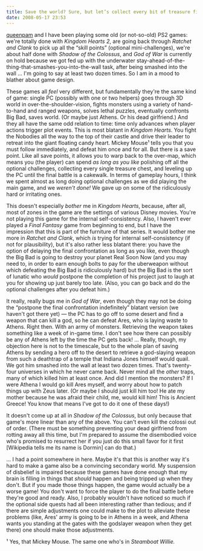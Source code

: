 ```yaml
---
title: Save the world? Sure, but let’s collect every bit of treasure first.
date: 2008-05-17 23:53
---
```


[queenpam](http://queenpam.livejournal.com/) and I have been playing
some old (or not-so-old) PS2 games: we're totally done with *Kingdom
Hearts 2*, are going back through *Ratchet and Clank* to pick up all the
“skill points” (optional mini-challenges), we're about half done with
*Shadow of the Colossus*, and *God of War* is currently on hold because
we got fed up with the underwater
stay-ahead-of-the-thing-that-smashes-you-into-the-wall task, after being
smashed into the wall ... I'm going to say at least two dozen times. So
I am in a mood to blather about game design.

These games all *feel* very different, but fundamentally they're the
same kind of game: single PC (possibly with one or two helpers) goes
through 3D world in over-the-shoulder-vision, fights monsters using a
variety of hand-to-hand and ranged weapons, solves lethal puzzles,
eventually confronts Big Bad, saves world. (Or maybe just Athens. Or his
dead girlfriend.) And they all have the same odd relation to time: time
only advances when player actions trigger plot events. This is most
blatant in *Kingdom Hearts*. You fight the Nobodies all the way to the
top of their castle and drive their leader to retreat into the giant
floating candy heart. Mickey Mouse¹ tells you that you must follow
immediately, and defeat him once and for all. But there is a save point.
Like all save points, it allows you to warp back to the over-map, which
means you (the player) can spend *as long as you like* polishing off all
the optional challenges, collecting every single treasure chest, and
leveling up the PC until the final battle is a cakewalk. In terms of
gameplay hours, I think we spent almost as long doing optional
challenges as we did playing the main game, and we *weren't done!* We
gave up on some of the ridiculously hard or irritating ones.

This doesn't especially *bother* me in *Kingdom Hearts*, because, after
all, most of zones in the game are the settings of various Disney
movies. You're not playing this game for the internal self-consistency.
Also, I haven't ever played a *Final Fantasy* game from beginning to
end, but I have the impression that this is part of the furniture of
that series. It would bother me more in *Ratchet and Clank*, which *is*
trying for internal self-consistency (if not for plausibility), but it's
also rather less blatant there: you have the option of delaying the
final confrontation as long as you like, even though the Big Bad is
going to destroy your planet Real Soon Now (and you may need to, in
order to earn enough bolts to pay for the uberweapon without which
defeating the Big Bad is ridiculously hard) but the Big Bad is the sort
of lunatic who *would* postpone the completion of his project just to
laugh at you for showing up just barely too late. (Also, you can go back
and do the optional challenges after you defeat him.)

It really, really bugs me in *God of War*, even though they may not be
doing the “postpone the final confrontation indefinitely” blatant
version (we haven't got there yet) — the PC has to go off to some desert
and find a weapon that can kill a god, so he can defeat Ares, who is
laying waste to Athens. Right then. With an army of monsters. Retrieving
the weapon takes something like a week of in-game time. I don't see how
there can possibly be any of Athens left by the time the PC gets back!
... Really, though, my objection here is not to the timescale, but to
the whole plan of saving Athens by sending a hero off to the desert to
retrieve a god-slaying weapon from such a deathtrap of a temple that
Indiana Jones himself would quail. We got him smashed into the wall at
least two dozen times. That's twenty-four universes in which he never
came back. Never mind all the *other* traps, many of which killed him at
least once. And did I mention the monsters? If I were Athena I would go
kill Ares myself, and worry about how to patch things up with Zeus
later. (Or maybe I should just kill him too! He ate my mother because he
was afraid their child, me, would kill him! This is Ancient Greece! You
know that means I've got to do it one of these days!)

It doesn't come up at all in *Shadow of the Colossus*, but only because
that game's more linear than any of the above. You can't even kill the
colossi out of order. (There must be something preventing your dead
girlfriend from rotting away all this time, but I'm prepared to assume
the disembodied voice who's promised to resurrect her if you just do
this small favor for it first [Wikipedia tells me its name is Dormin]
can do that.)

... I had a point somewhere in here. Maybe it's that this is another way
it's hard to make a game also be a convincing secondary world. My
suspension of disbelief is impaired because these games have done enough
that my brain is filling in things that *should* happen and being
tripped up when they don't. But if you made those things happen, the
game would actually be a worse game! You don't want to force the player
to do the final battle before they're good and ready. Also, I probably
wouldn't have noticed so much if the optional side quests had all been
interesting rather than tedious; and if there are simple adjustments one
could make to the plot to alleviate these problems (like, Ares' army is
going to be in Athens in a week, and Athena wants you standing at the
gates with the godslayer weapon when they get there) one should make
those adjustments.

¹ Yes, that Mickey Mouse. The same one who's in *Steamboat Willie.*
